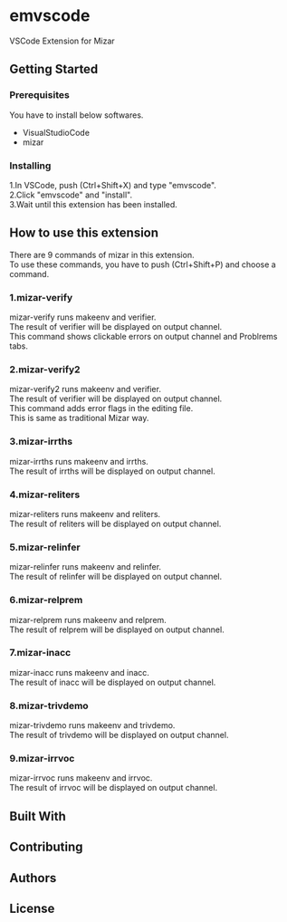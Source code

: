 # emvscode
VSCode Extension for Mizar

## Getting Started
### Prerequisites
You have to install below softwares.
* VisualStudioCode
* mizar
### Installing
1.In VSCode, push (Ctrl+Shift+X) and type "emvscode".  
2.Click "emvscode" and "install".  
3.Wait until this extension has been installed.  

## How to use this extension
There are 9 commands of mizar in this extension.  
To use these commands, you have to push (Ctrl+Shift+P) and choose a command.  
### 1.mizar-verify
mizar-verify runs makeenv and verifier.  
The result of verifier will be displayed on output channel.  
This command shows clickable errors on output channel and Problrems tabs.  
### 2.mizar-verify2
mizar-verify2 runs makeenv and verifier.  
The result of verifier will be displayed on output channel.  
This command adds error flags in the editing file.  
This is same as traditional Mizar way.   
### 3.mizar-irrths
mizar-irrths runs makeenv and irrths.  
The result of irrths will be displayed on output channel.  
### 4.mizar-reliters
mizar-reliters runs makeenv and reliters.  
The result of reliters will be displayed on output channel.  
### 5.mizar-relinfer
mizar-relinfer runs makeenv and relinfer.  
The result of relinfer will be displayed on output channel.  
### 6.mizar-relprem
mizar-relprem runs makeenv and relprem.  
The result of relprem will be displayed on output channel.  
### 7.mizar-inacc
mizar-inacc runs makeenv and inacc.  
The result of inacc will be displayed on output channel.  
### 8.mizar-trivdemo
mizar-trivdemo runs makeenv and trivdemo.  
The result of trivdemo will be displayed on output channel.  
### 9.mizar-irrvoc
mizar-irrvoc runs makeenv and irrvoc.  
The result of irrvoc will be displayed on output channel.  

## Built With

## Contributing

## Authors

## License

